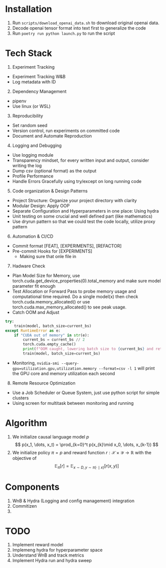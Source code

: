 # Installation

1. Run `scripts/download_openai_data.sh` to download original openai data.
2. Decode openai tensor format into text first to generalize the code
3. Run `poetry run python launch.py` to run the script

# Tech Stack

1. Experiment Tracking
* Experiment Tracking W&B
* Log metadata with ID

2. Dependency Management
* pipenv
* Use linux (or WSL)

3. Reproducibility
* Set random seed
* Version control, run experiments on committed code
* Document and Automate Reproduction

4. Logging and Debugging
* Use logging module
* Transparency mindset, for every written input and output, consider writing the log
* Dump csv (optional format) as the output
* Profile Performance
* Handle Errors Gracefully using try/except on long running code

5. Code organization & Design Patterns
* Project Structure: Organize your project directory with clarity
* Modular Design: Apply OOP
* Separate Configuration and Hyperparameters in one place: Using hydra
* Unit testing on some crucial and well defined part (like mathematics)
* Use dryrun pattern so that we could test the code locally, utilize proxy pattern

6. Automation & CI/CD
* Commit format [FEAT], [EXPERIMENTS], [REFACTOR]
* Pre-commit Hooks for [EXPERIMENTS]
    * Making sure that onle file in 

7. Hadware Check
* Plan Model Size for Memory, use torch.cuda.get_device_properties(0).total_memory and make sure model parameter fit enough
* Test Allocation or Forward Pass to probe memory usage and computational time required. Do a single model(x) then check torch.cuda.memory_allocated() or use torch.cuda.max_memory_allocated() to see peak usage.
* Catch OOM and Adjust 
```python
try:
    train(model, batch_size=current_bs)
except RuntimeError as e:
    if "CUDA out of memory" in str(e):
        current_bs = current_bs // 2
        torch.cuda.empty_cache()
        print(f"OOM caught, lowering batch size to {current_bs} and retrying...")
        train(model, batch_size=current_bs)
```
* Monitoring, `nvidia-smi --query-gpu=utilization.gpu,utilization.memory --format=csv -l 1` will print the GPU core and memory utilization each second

8. Remote Resource Optimization
* Use a Job Scheduler or Queue System, just use python script for simple clusters
* Using screen for multitask between monitoring and running


# Algorithm
1. We initialize causal language model $p$
$$
p(x_1, \dots, x_t) = \prod_{k=0}^t p(x_{k}\mid x_0, \dots, x_{k-1})
$$
2. We initialize policy $\pi=p$ and reward function $r:\mathcal X\times \mathcal Y\to \mathbb R$ with the objective of
$$
\mathbb E_\pi[r] = \mathbb E_{x\sim D, y\sim \pi(\cdot\mid x)}[r(x, y)]
$$

# Components
1. WnB & Hydra (Logging and config management) integration
2. Commitizen
3. 

# TODO
1. Implement reward model
2. Implemeng hydra for hyperparameter space
3. Understand WnB and track metrics
4. Implement Hydra run and hydra sweep